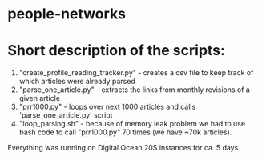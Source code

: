 # people-networks
# Short description of the scripts:
1. "create_profile_reading_tracker.py" - creates a csv file to keep track of which articles were already parsed
2. "parse_one_article.py" - extracts the links from monthly revisions of a given article
3. "prr1000.py" - loops over next 1000 articles and calls 'parse_one_article.py' script
4. "loop_parsing.sh" - because of memory leak problem we had to use bash code to call "prr1000.py" 70 times (we have ~70k articles).

Everything was running on Digital Ocean 20$ instances for ca. 5 days.
